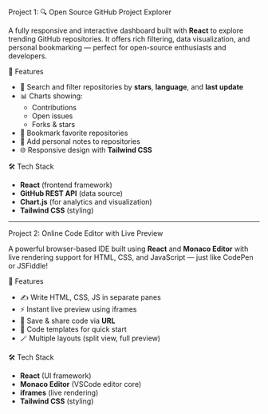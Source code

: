 
Project 1: 🔍 Open Source GitHub Project Explorer

A fully responsive and interactive dashboard built with **React** to explore trending GitHub repositories. It offers rich filtering, data visualization, and personal bookmarking — perfect for open-source enthusiasts and developers.

🚀 Features
- 🔎 Search and filter repositories by **stars**, **language**, and **last update**
- 📊 Charts showing:
  - Contributions
  - Open issues
  - Forks & stars
- 🔖 Bookmark favorite repositories
- 📝 Add personal notes to repositories
- 🌐 Responsive design with **Tailwind CSS**

🛠 Tech Stack
- **React** (frontend framework)
- **GitHub REST API** (data source)
- **Chart.js** (for analytics and visualization)
- **Tailwind CSS** (styling)

-----------------------------------------------------------

Project 2: Online Code Editor with Live Preview

A powerful browser-based IDE built using **React** and **Monaco Editor** with live rendering support for HTML, CSS, and JavaScript — just like CodePen or JSFiddle!


🚀 Features
- ✍️ Write HTML, CSS, JS in separate panes
- ⚡ Instant live preview using iframes
- 💾 Save & share code via **URL**
- 📁 Code templates for quick start
- 🪄 Multiple layouts (split view, full preview)

🛠 Tech Stack
- **React** (UI framework)
- **Monaco Editor** (VSCode editor core)
- **iframes** (live rendering)
- **Tailwind CSS** (styling)

